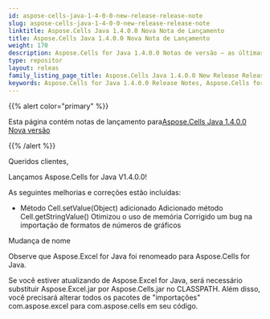```yaml
---
id: aspose-cells-java-1-4-0-0-new-release-release-note
slug: aspose-cells-java-1-4-0-0-new-release-release-note
linktitle: Aspose.Cells Java 1.4.0.0 Nova Nota de Lançamento
title: Aspose.Cells Java 1.4.0.0 Nova Nota de Lançamento
weight: 170
description: Aspose.Cells for Java 1.4.0.0 Notas de versão – as últimas melhorias, novos recursos e correções
type: repositor
layout: releas
family_listing_page_title: Aspose.Cells Java 1.4.0.0 New Release Release Note
keywords: Aspose.Cells for Java 1.4.0.0 Release Notes, Aspose.Cells for Java 1.4.0.0 updates and fixe
---
```

{{% alert color="primary" %}} 

 Esta página contém notas de lançamento para[Aspose.Cells Java 1.4.0.0 Nova versão](https://releases.aspose.com/cells/java/new-releases/aspose.cells-java-1.4.0.0-new-release/)

{{% /alert %}} 

 Queridos clientes,

 Lançamos Aspose.Cells for Java V1.4.0.0!

 As seguintes melhorias e correções estão incluídas:

- Método Cell.setValue(Object) adicionado
 Adicionado método Cell.getStringValue()
Otimizou o uso de memória
 Corrigido um bug na importação de formatos de números de gráficos

 Mudança de nome

 Observe que Aspose.Excel for Java foi renomeado para Aspose.Cells for Java.

Se você estiver atualizando de Aspose.Excel for Java, será necessário substituir Aspose.Excel.jar por Aspose.Cells.jar no CLASSPATH. Além disso, você precisará alterar todos os pacotes de "importações" com.aspose.excel para com.aspose.cells em seu código.
